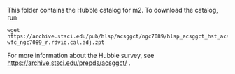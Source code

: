 This folder contains the Hubble catalog for m2. To download the catalog, run 

```
wget https://archive.stsci.edu/pub/hlsp/acsggct/ngc7089/hlsp_acsggct_hst_acs-wfc_ngc7089_r.rdviq.cal.adj.zpt
```

For more information about the Hubble survey, see https://archive.stsci.edu/prepds/acsggct/ . 

